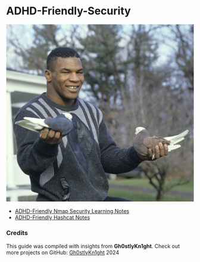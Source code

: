 # ADHD-Friendly-Security
<img title="a title" alt="Alt text" src="https://github.com/Gh0stlyKn1ght/ADHD-Friendly-security/blob/c7f9fd0f14eb3ea064328670ff2329029cc4fb02/ASSETS/1985-684993682.jpg">

- [ADHD-Friendly Nmap Security Learning Notes](https://github.com/Gh0stlyKn1ght/ADHD-Friendly-security/tree/main/ADHD-Friendly%20Nmap%20Security%20Learning%20Notes)
- [ADHD-Friendly Hashcat Notes](https://github.com/Gh0stlyKn1ght/ADHD-Friendly-security/tree/main/ADHD-Friendly%20Notes/ADHD-Friendly%20Notes%20Hashcat)

### Credits
This guide was compiled with insights from **Gh0stlyKn1ght**.
Check out more projects on GitHub: [Gh0stlyKn1ght](https://github.com/Gh0stlyKn1ght) 2024
